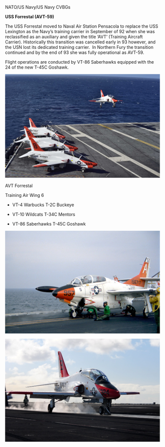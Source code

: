 NATO/US Navy/US Navy CVBGs

**USS Forrestal (AVT-59)**

The USS Forrestal moved to Naval Air Station Pensacola to replace the
USS Lexington as the Navy’s training carrier in September of 92 when she
was reclassified as an auxiliary and given the title ‘AVT’ (Training
Aircraft Carrier). Historically this transition was cancelled early in
93 however, and the USN lost its dedicated training carrier.  In
Northern Fury the transition continued and by the end of 93 she was
fully operational as AVT-59.

Flight operations are conducted by VT-86 Saberhawks equipped with the 24
of the new T-45C Goshawk.

![](/assets/images/nato/us/navy/carriers/Forrestal/image1.jpg)

AVT Forrestal

Training Air Wing 6

  - VT-4 Warbucks T-2C Buckeye

  - VT-10 Wildcats T-34C Mentors

  - VT-86 Saberhawks T-45C Goshawk

![](/assets/images/nato/us/navy/carriers/Forrestal/image2.jpeg)

![](/assets/images/nato/us/navy/carriers/Forrestal/image3.jpeg)
